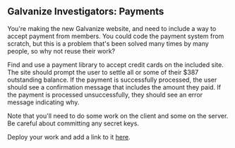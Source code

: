 ## Galvanize Investigators: Payments

You're making the new Galvanize website, and need to include a way to accept payment from members. You could code the payment system from scratch, but this is a problem that's been solved many times by many people, so why not reuse their work?

Find and use a payment library to accept credit cards on the included site. The site should prompt the user to settle all or some of their $387 outstanding balance. If the payment is successfully processed, the user should see a confirmation message that includes the amount they paid. If the payment is processed unsuccessfully, they should see an error message indicating why.

Note that you'll need to do some work on the client and some on the server. Be careful about committing any secret keys.

Deploy your work and add a link to it [here](https://boiling-bayou-69180.herokuapp.com).

